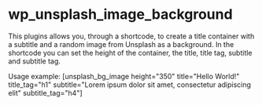 # wp_unsplash_image_background

This plugins allows you, through a shortcode, to create a title container with a subtitle and a random image from Unsplash as a background.
In the shortcode you can set the height of the container, the title, title tag, subtitle and subtitle tag.

Usage example:
[unsplash_bg_image height="350" title="Hello World!" title_tag="h1" subtitle="Lorem ipsum dolor sit amet, consectetur adipiscing elit" subtitle_tag="h4"]

